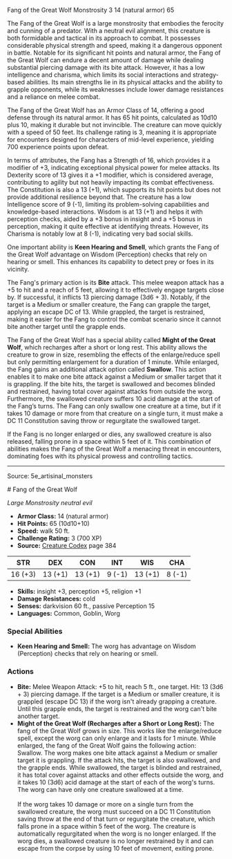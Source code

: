 <MonsterName/>Fang of the Great Wolf</MonsterName>
<CreatureType/>Monstrosity</CreatureType>
<CR/>3</CR>
<AC/>14 (natural armor)</AC>
<HP/>65</HP>
<summary>The Fang of the Great Wolf is a large monstrosity that embodies the ferocity and cunning of a predator. With a neutral evil alignment, this creature is both formidable and tactical in its approach to combat. It possesses considerable physical strength and speed, making it a dangerous opponent in battle. Notable for its significant hit points and natural armor, the Fang of the Great Wolf can endure a decent amount of damage while dealing substantial piercing damage with its bite attack. However, it has a low intelligence and charisma, which limits its social interactions and strategy-based abilities. Its main strengths lie in its physical attacks and the ability to grapple opponents, while its weaknesses include lower damage resistances and a reliance on melee combat.</summary>

<detail>

The Fang of the Great Wolf has an Armor Class of 14, offering a good defense through its natural armor. It has 65 hit points, calculated as 10d10 plus 10, making it durable but not invincible. The creature can move quickly with a speed of 50 feet. Its challenge rating is 3, meaning it is appropriate for encounters designed for characters of mid-level experience, yielding 700 experience points upon defeat.

In terms of attributes, the Fang has a Strength of 16, which provides it a modifier of +3, indicating exceptional physical power for melee attacks. Its Dexterity score of 13 gives it a +1 modifier, which is considered average, contributing to agility but not heavily impacting its combat effectiveness. The Constitution is also a 13 (+1), which supports its hit points but does not provide additional resilience beyond that. The creature has a low Intelligence score of 9 (-1), limiting its problem-solving capabilities and knowledge-based interactions. Wisdom is at 13 (+1) and helps it with perception checks, aided by a +3 bonus in insight and a +5 bonus in perception, making it quite effective at identifying threats. However, its Charisma is notably low at 8 (-1), indicating very bad social skills.

One important ability is **Keen Hearing and Smell**, which grants the Fang of the Great Wolf advantage on Wisdom (Perception) checks that rely on hearing or smell. This enhances its capability to detect prey or foes in its vicinity.

The Fang's primary action is its **Bite** attack. This melee weapon attack has a +5 to hit and a reach of 5 feet, allowing it to effectively engage targets close by. If successful, it inflicts 13 piercing damage (3d6 + 3). Notably, if the target is a Medium or smaller creature, the Fang can grapple the target, applying an escape DC of 13. While grappled, the target is restrained, making it easier for the Fang to control the combat scenario since it cannot bite another target until the grapple ends.

The Fang of the Great Wolf has a special ability called **Might of the Great Wolf**, which recharges after a short or long rest. This ability allows the creature to grow in size, resembling the effects of the enlarge/reduce spell but only permitting enlargement for a duration of 1 minute. While enlarged, the Fang gains an additional attack option called **Swallow**. This action enables it to make one bite attack against a Medium or smaller target that it is grappling. If the bite hits, the target is swallowed and becomes blinded and restrained, having total cover against attacks from outside the worg. Furthermore, the swallowed creature suffers 10 acid damage at the start of the Fang’s turns. The Fang can only swallow one creature at a time, but if it takes 10 damage or more from that creature on a single turn, it must make a DC 11 Constitution saving throw or regurgitate the swallowed target. 

If the Fang is no longer enlarged or dies, any swallowed creature is also released, falling prone in a space within 5 feet of it. This combination of abilities makes the Fang of the Great Wolf a menacing threat in encounters, dominating foes with its physical prowess and controlling tactics.</detail>



---

Source: 5e_artisinal_monsters

<statblock>
# Fang of the Great Wolf

*Large* *Monstrosity* *neutral evil*

- **Armor Class:** 14 (natural armor)
- **Hit Points:** 65 (10d10+10)
- **Speed:** walk 50 ft.
- **Challenge Rating:** 3 (700 XP)
- **Source:** [Creature Codex](https://koboldpress.com/kpstore/product/creature-codex-for-5th-edition-dnd) page 384

| STR | DEX | CON | INT | WIS | CHA |
| --- | --- | --- | --- | --- | --- |
| 16 (+3) | 13 (+1) | 13 (+1) | 9 (-1) | 13 (+1) | 8 (-1) |

- **Skills:** insight +3, perception +5, religion +1
- **Damage Resistances:** cold
- **Senses:** darkvision 60 ft., passive Perception 15
- **Languages:** Common, Goblin, Worg

### Special Abilities

- **Keen Hearing and Smell:** The worg has advantage on Wisdom (Perception) checks that rely on hearing or smell.

### Actions

- **Bite:** Melee Weapon Attack: +5 to hit, reach 5 ft., one target. Hit: 13 (3d6 + 3) piercing damage. If the target is a Medium or smaller creature, it is grappled (escape DC 13) if the worg isn't already grapping a creature. Until this grapple ends, the target is restrained and the worg can't bite another target.
- **Might of the Great Wolf (Recharges after a Short or Long Rest):** The fang of the Great Wolf grows in size. This works like the enlarge/reduce spell, except the worg can only enlarge and it lasts for 1 minute. While enlarged, the fang of the Great Wolf gains the following action:<br>Swallow. The worg makes one bite attack against a Medium or smaller target it is grappling. If the attack hits, the target is also swallowed, and the grapple ends. While swallowed, the target is blinded and restrained, it has total cover against attacks and other effects outside the worg, and it takes 10 (3d6) acid damage at the start of each of the worg's turns. The worg can have only one creature swallowed at a time. <br><br>If the worg takes 10 damage or more on a single turn from the swallowed creature, the worg must succeed on a DC 11 Constitution saving throw at the end of that turn or regurgitate the creature, which falls prone in a space within 5 feet of the worg. The creature is automatically regurgitated when the worg is no longer enlarged. If the worg dies, a swallowed creature is no longer restrained by it and can escape from the corpse by using 10 feet of movement, exiting prone.


</statblock>


